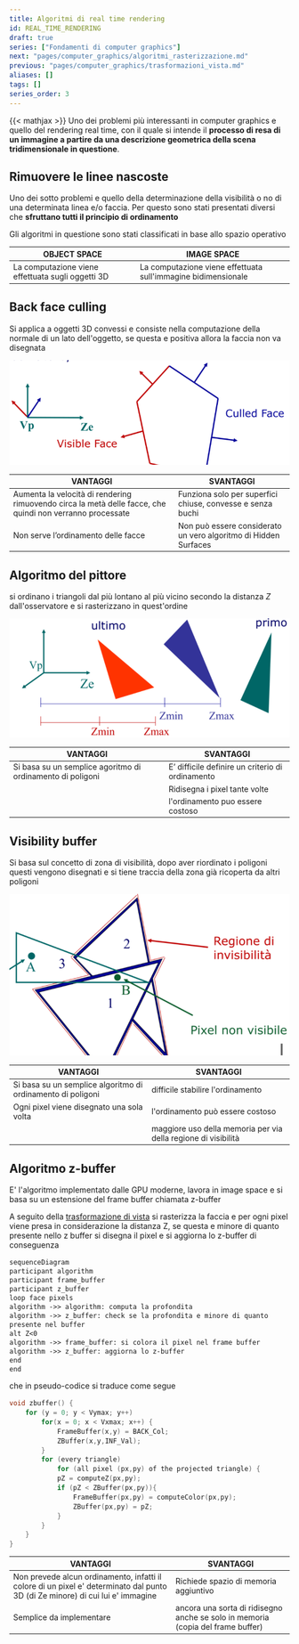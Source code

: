 ```yaml
---
title: Algoritmi di real time rendering
id: REAL_TIME_RENDERING
draft: true
series: ["Fondamenti di computer graphics"]
next: "pages/computer_graphics/algoritmi_rasterizzazione.md"
previous: "pages/computer_graphics/trasformazioni_vista.md"
aliases: []
tags: []
series_order: 3
---
```


{{< mathjax >}}
Uno dei problemi più interessanti in computer graphics e quello del rendering real time, con il quale si intende il **processo di resa di un immagine a partire da una descrizione geometrica della scena tridimensionale in questione**.

## Rimuovere le linee nascoste

Uno dei sotto problemi e quello della determinazione della visibilità o no di una determinata linea e/o faccia. Per questo sono stati presentati diversi che **sfruttano tutti il principio di ordinamento**

Gli algoritmi in questione sono stati classificati in base allo spazio operativo


| OBJECT SPACE                                      | IMAGE SPACE                                                   |
| ------------------------------------------------- | ------------------------------------------------------------- |
| La computazione viene effettuata sugli oggetti 3D | La computazione viene effettuata sull'immagine bidimensionale |

## Back face culling

Si applica a oggetti 3D convessi e consiste nella computazione della normale di un lato dell'oggetto, se questa e positiva allora la faccia non va disegnata

![](Pasted%20image%2020241210171450.png)

| VANTAGGI                                                                                                  | SVANTAGGI                                                       |
| --------------------------------------------------------------------------------------------------------- | --------------------------------------------------------------- |
| Aumenta la velocità di rendering rimuovendo circa la metà delle facce, che quindi non verranno processate | Funziona solo per superfici chiuse, convesse e senza buchi      |
| Non serve l’ordinamento delle facce                                                                       | Non può essere considerato un vero algoritmo di Hidden Surfaces |

## Algoritmo del pittore

si ordinano i triangoli dal più lontano al più vicino secondo la distanza $Z$ dall'osservatore e si rasterizzano in quest'ordine

![](Pasted%20image%2020241210171934.png)

| VANTAGGI                                                   | SVANTAGGI                                        |
| ---------------------------------------------------------- | ------------------------------------------------ |
| Si basa su un semplice agoritmo di ordinamento di poligoni | E’ difficile definire un criterio di ordinamento |
|                                                            | Ridisegna i pixel tante volte                    |
|                                                            | l'ordinamento puo essere costoso                 |

## Visibility buffer

Si basa sul concetto di zona di visibilità, dopo aver riordinato i poligoni questi vengono disegnati e si tiene traccia della zona già ricoperta da altri poligoni

![](Pasted%20image%2020241210172244.png)

| VANTAGGI                                                    | SVANTAGGI                                                      |
| ----------------------------------------------------------- | -------------------------------------------------------------- |
| Si basa su un semplice algoritmo di ordinamento di poligoni | difficile stabilire l'ordinamento                              |
| Ogni pixel viene disegnato una sola volta                   | l'ordinamento può essere costoso                               |
|                                                             | maggiore uso della memoria per via della regione di visibilità |

## Algoritmo z-buffer

E' l'algoritmo implementato dalle GPU moderne, lavora in image space e si basa su un estensione del frame buffer chiamata z-buffer

A seguito della [trasformazione di vista](pages/computer_graphics/trasformazioni_vista.md) si rasterizza la faccia e per ogni pixel viene presa in considerazione la distanza Z, se questa e minore di quanto presente nello z buffer si disegna il pixel e si aggiorna lo z-buffer di conseguenza

```mermaid
sequenceDiagram
participant algorithm
participant frame_buffer
participant z_buffer
loop face pixels
algorithm ->> algorithm: computa la profondita
algorithm ->> z_buffer: check se la profondita e minore di quanto presente nel buffer
alt Z<0
algorithm ->> frame_buffer: si colora il pixel nel frame buffer
algorithm ->> z_buffer: aggiorna lo z-buffer
end
end
```

che in pseudo-codice si traduce come segue

```c
void zbuffer() {
	for (y = 0; y < Vymax; y++)
		for(x = 0; x < Vxmax; x++) {
			FrameBuffer(x,y) = BACK_Col;
			ZBuffer(x,y,INF_Val);
		}
		for (every triangle)
			for (all pixel (px,py) of the projected triangle) {
			pZ = computeZ(px,py);
			if (pZ < ZBuffer(px,py)){
				FrameBuffer(px,py) = computeColor(px,py);
				ZBuffer(px,py) = pZ;
			}
		}
	}
}
```

| VANTAGGI                                                                                                                       | SVANTAGGI                                                                |
| ------------------------------------------------------------------------------------------------------------------------------ | ----------------------------------------------------------------------|
| Non prevede alcun ordinamento, infatti il colore di un pixel e' determinato dal punto 3D (di Ze minore) di cui lui e' immagine | Richiede spazio di memoria aggiuntivo        |
| Semplice da implementare                                                                                                       | ancora una sorta di ridisegno anche se solo in memoria (copia del frame buffer) |

